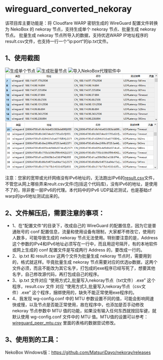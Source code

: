 # wireguard_converted_nekoray

该项目库主要功能是：将 Cloudfare WARP 密钥生成的 WireGuard 配置文件转换为 NekoBox 的 nekoray 节点，支持生成单个 nekoray 节点、批量生成 nekoray 节点。
批量生成 nekoray 节点所导入的数据，支持优选WARP IP地址程序的result.csv文件，也支持一行一个“ip:port“的ip.txt文件。

## 1、使用截图

<img src="https://github.com/juerson/wireguard_converted_nekoray/assets/37030166/02d25cdf-d703-48a7-a3f2-a6a4cbdfb6b9" alt="生成单个节点" />

<img src="https://github.com/juerson/wireguard_converted_nekoray/assets/37030166/59aa507e-64f5-458c-b644-124721397e60" alt="生成批量节点" />

<img src="https://github.com/juerson/wireguard_converted_nekoray/assets/37030166/310aed07-a59f-4517-b340-b3d26b55a4a0" alt="导入NekoBox代理软件中" />

<img src="images\ipv4_nodes.png" />

<img src="images\ipv6_nodes.png" />

注意：您家的宽带或光纤网络没有IPv6地址的，无法跑出IPv6的[result.csv](https://github.com/MiSaturo/CFWarp-Windows)文件，不管您从网上哪些弄来reult.csv文件(包括这个代码库)，没有IPv6的地址，是使用不了的，除非套一层IPv6的代理。本代码中的IPv6 UDP延迟测试，也是基础cf warp的ipv6地址测试出来的。

## 2、文件解压后，需要注意的事项：

- 1、在“配置文件“的目录下，改成自己的 WireGuard 的配置信息，因为它是普通账号的 conf 配置信息，流量和使用设备有限制，大家都不修改它，使用的人数多，可能导致生成的 nekoray 节点无法使用。特别要注意的是，Address 这个参数的IPv4和IPv6地址必须写在一行中，而且用逗号隔开，有的本地软件或网上生成的 conf 配置文件是写成两行 Address 的，要改成一行的。
- 2、ip.txt 和 result.csv 这两个文件为批量生成 nekoray 节点时，需要用到的，格式就这样。毕竟批量生成 nekoray 节点需要对应的优选ip数据，这两个文件必须，而且不能改为其它名字，打包成的exe程序已经写死了，想要其他名字，自己修改源代码，再打包成自己的程序。
- 3、ip.txt 文件对应 “使用方式2_批量写入nekoray节点（txt文件）.exe” 这个程序，result.csv 文件 对应 “使用方式3_批量写入nekoray节点（csv文件）.exe” 这个程序，捆绑使用的，缺失不能正常使用exe程序的。
- 4、我发现 wg-config.conf 中的 MTU 参数设置不同的值，可能会影响网速快或慢，以及节点是否能正常使用，故在程序中，也添加是否手动修改 nekoray 节点参数中 MTU 值的功能，如果没有输入任何东西就按回车键，就默认使用 wg-config.conf  文件中的 MTU 值。MTU值的设置可以参考：[wireguard_peer_mtu.csv](https://gist.github.com/nitred/f16850ca48c48c79bf422e90ee5b9d95) 里面的表格的数据尝试修改。

## 3、使用到的工具：

NekoBox Windows版：https://github.com/MatsuriDayo/nekoray/releases
